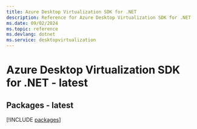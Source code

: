 ```yaml
---
title: Azure Desktop Virtualization SDK for .NET
description: Reference for Azure Desktop Virtualization SDK for .NET
ms.date: 09/02/2024
ms.topic: reference
ms.devlang: dotnet
ms.service: desktopvirtualization
---
```

# Azure Desktop Virtualization SDK for .NET - latest
## Packages - latest
[!INCLUDE [packages](desktop-virtualization-index.md)]